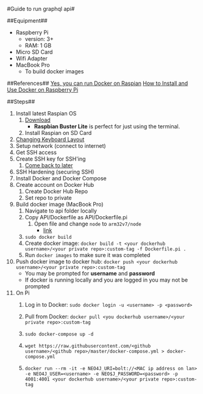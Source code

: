 #Guide to run graphql api#

##Equipment##
* Raspberry Pi
	* version: 3+
	* RAM: 1 GB
* Micro SD Card
* Wifi Adapter
* MacBook Pro
	* To build docker images

##References##
[Yes, you can run Docker on Raspian](https://withblue.ink/2019/07/13/yes-you-can-run-docker-on-raspbian.html)
[How to Install and Use Docker on Raspberry Pi](https://linuxize.com/post/how-to-install-and-use-docker-on-raspberry-pi/)

##Steps##

1. Install latest Raspian OS
	1. [Download](https://www.raspberrypi.org/downloads/raspbian/)
		* **Raspbian Buster Lite** is perfect for just using the terminal.
	1. Install Raspian on SD Card 
1. [Changing Keyboard Layout](https://scribles.net/changing-keyboard-layout-on-raspberry-pi/)
1. Setup network (connect to internet)
1. Get SSH access
1. Create SSH key for SSH'ing
	1. [Come back to later](https://www.raspberrypi.org/documentation/configuration/security.md)
1. SSH Hardening (securing SSH)
1. Install Docker and Docker Compose
1. Create account on Docker Hub
	1. Create Docker Hub Repo
	1. Set repo to private
1. Build docker image (MacBook Pro)
	1. Navigate to api folder locally
	1. Copy API/Dockerfile as API/Dockerfile.pi
		1. Open file and change `node` to `arm32v7/node`
			* [link](https://hub.docker.com/r/arm32v7/node/)
	1. `sudo docker build`
	1. Create docker image: `docker build -t <your dockerhub username>/<your private repo>:custom-tag -f Dockerfile.pi .`
	1. Run `docker images` to make sure it was completed
1. Push docker image to docker hub: `docker push <your dockerhub username>/<your private repo>:custom-tag`
	* You may be prompted for **username** and **password**
	* If docker is running locally and you are logged in you may not be prompted
1. On Pi
	1. Log in to Docker: `sudo docker login -u <username> -p <password>`
	1. Pull from Docker: `docker pull <you dockerhub username>/<your private repo>:custom-tag`

	1. `sudo docker-compose up -d`

	1. `wget https://raw.githubusercontent.com/<github username>/<github repo>/master/docker-compose.yml > docker-compose.yml`
	1. `docker run --rm -it -e NEO4J_URI=bolt://<MAC ip address on lan> -e NEO4J_USER=<username> -e NEO$J_PASSWORD=<password> -p 4001:4001 <your dockerhub username>/<your private repo>:custom-tag`